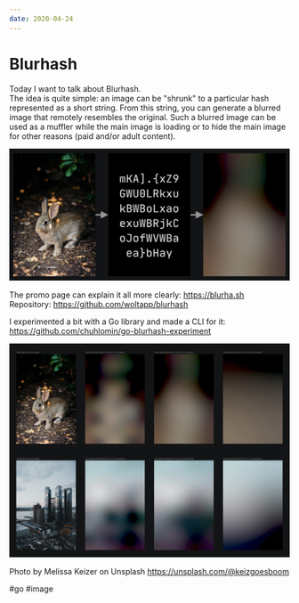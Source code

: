 ```yaml
---
date: 2020-04-24
---
```


# Blurhash

Today I want to talk about Blurhash.  
The idea is quite simple: an image can be "shrunk" to a particular hash represented as a short string.
From this string, you can generate a blurred image that remotely resembles the original.
Such a blurred image can be used as a muffler while the main image is loading or to hide the main image for other reasons (paid and/or adult content).

![Blurhash demo 1](blurhash.jpeg "Blurhash demo 1")

The promo page can explain it all more clearly: https://blurha.sh  
Repository: https://github.com/woltapp/blurhash

I experimented a bit with a Go library and made a CLI for it: https://github.com/chuhlomin/go-blurhash-experiment

[![Blurhash demo 2](blurhash.png "Blurhash demo 2")](blurhash.png)

Photo by Melissa Keizer on Unsplash https://unsplash.com/@keizgoesboom

#go #image
